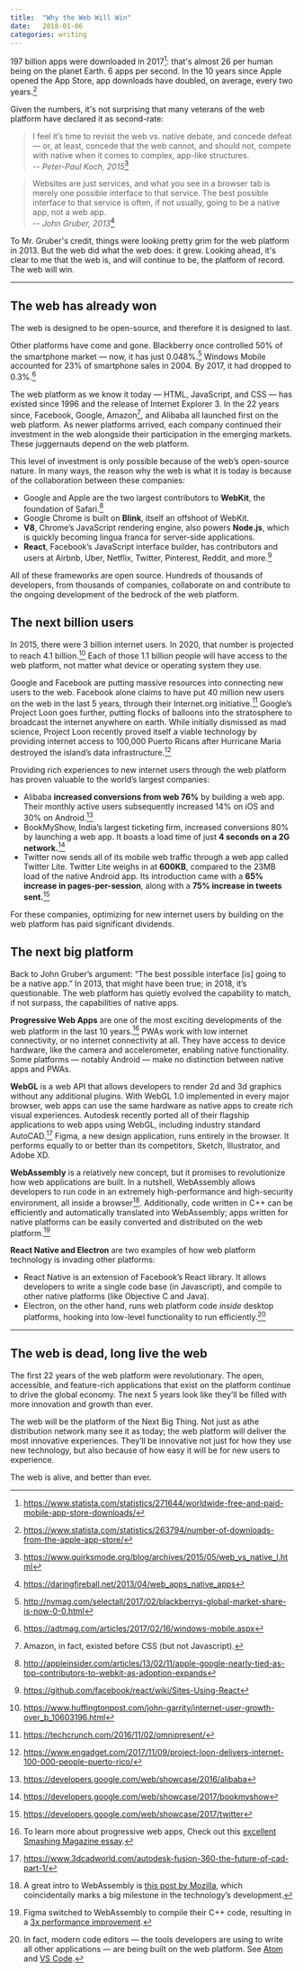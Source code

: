 ```yaml
---
title:  "Why the Web Will Win"
date:   2018-01-06
categories: writing
---
```


197 billion apps were downloaded in 2017[^1]: that's almost 26 per human being on the planet Earth. 6 apps per second. In the 10 years since Apple opened the App Store, app downloads have doubled, on average, every two years.[^2]

Given the numbers, it's not surprising that many veterans of the web platform have declared it as second-rate:

> I feel it’s time to revisit the web vs. native debate, and concede defeat — or, at least, concede that the web cannot, and should not, compete with native when it comes to complex, app-like structures.  
> -- _Peter-Paul Koch, 2015_[^3]

> Websites are just services, and what you see in a browser tab is merely one possible interface to that service. The best possible interface to that service is often, if not usually, going to be a native app, not a web app.  
> -- _John Gruber, 2013_[^4]

To Mr. Gruber's credit, things were looking pretty grim for the web platform in 2013. But the web did what the web does: it grew. Looking ahead, it's clear to me that the web is, and will continue to be, the platform of record. The web will win.

---

## The web has already won

The web is designed to be open-source, and therefore it is designed to last.

Other platforms have come and gone. Blackberry once controlled 50% of the smartphone market — now, it has just 0.048%.[^5] Windows Mobile accounted for 23% of smartphone sales in 2004. By 2017, it had dropped to 0.3%.[^6]

The web platform as we know it today — HTML, JavaScript, and CSS — has existed since 1996 and the release of Internet Explorer 3. In the 22 years since, Facebook, Google, Amazon[^7], and Alibaba all launched first on the web platform. As newer platforms arrived, each company continued their investment in the web alongside their participation in the emerging markets. These juggernauts depend on the web platform. 

This level of investment is only possible because of the web’s open-source nature. In many ways, the reason why the web is what it is today is because of the collaboration between these companies:

- Google and Apple are the two largest contributors to **WebKit**, the foundation of Safari.[^8]
- Google Chrome is built on **Blink**, itself an offshoot of WebKit. 
- **V8**, Chrome’s JavaScript rendering engine, also powers **Node.js**, which is quickly becoming lingua franca for server-side applications.
- **React**, Facebook’s JavaScript interface builder, has contributors and users at Airbnb, Uber, Netflix, Twitter, Pinterest, Reddit, and more.[^9]

All of these frameworks are open source. Hundreds of thousands of developers, from thousands of companies, collaborate on and contribute to the ongoing development of the bedrock of the web platform.

## The next billion users

In 2015, there were 3 billion internet users. In 2020, that number is projected to reach 4.1 billion.[^10] Each of those 1.1 billion people will have access to the web platform, not matter what device or operating system they use.

Google and Facebook are putting massive resources into connecting new users to the web. Facebook alone claims to have put 40 million new users on the web in the last 5 years, through their Internet.org initiative.[^11] Google’s Project Loon goes further, putting flocks of balloons into the stratosphere to broadcast the internet anywhere on earth. While initially dismissed as mad science, Project Loon recently proved itself a viable technology by providing internet access to 100,000 Puerto Ricans after Hurricane Maria destroyed the island’s data infrastructure.[^12]

Providing rich experiences to new internet users through the web platform has proven valuable to the world’s largest companies:

-  Alibaba **increased conversions from web 76%** by building a web app. Their monthly active users subsequently increased 14% on iOS and 30% on Android.[^13]
-  BookMyShow, India’s largest ticketing firm, increased conversions 80% by launching a web app. It boasts a load time of just **4 seconds on a 2G network.**[^14]
-  Twitter now sends all of its mobile web traffic through a web app called Twitter Lite. Twitter Lite weighs in at **600KB**, compared to the 23MB load of the native Android app. Its introduction came with a **65% increase in pages-per-session**, along with a **75% increase in tweets sent.**[^15]

For these companies, optimizing for new internet users by building on the web platform has paid significant dividends.

## The next big platform

Back to John Gruber’s argument: “The best possible interface [is] going to be a native app.” In 2013, that might have been true; in 2018, it’s questionable. The web platform has quietly evolved the capability to match, if not surpass, the capabilities of native apps.

**Progressive Web Apps** are one of the most exciting developments of the web platform in the last 10 years.[^16] PWAs work with low internet connectivity, or no internet connectivity at all. They have access to device hardware, like the camera and accelerometer, enabling native functionality. Some platforms — notably Android — make no distinction between native apps and PWAs.

**WebGL** is a web API that allows developers to render 2d and 3d graphics without any additional plugins. With WebGL 1.0 implemented in every major browser, web apps can use the same hardware as native apps to create rich visual experiences. Autodesk recently ported all of their flagship applications to web apps using WebGL, including industry standard AutoCAD.[^17] Figma, a new design application, runs entirely in the browser. It performs equally to or better than its competitors, Sketch, Illustrator, and Adobe XD.

**WebAssembly** is a relatively new concept, but it promises to revolutionize how web applications are built. In a nutshell, WebAssembly allows developers to run code in an extremely high-performance and high-security environment, all inside a browser[^18]. Additionally, code written in C++ can be efficiently and automatically translated into WebAssembly; apps written for native platforms can be easily converted and distributed on the web platform.[^19]

**React Native and Electron** are two examples of  how web platform technology is invading other platforms:

- React Native is an extension of Facebook’s React library. It allows developers to write a single code base (in Javascript), and compile to other native platforms (like Objective C and Java).
- Electron, on the other hand, runs web platform code _inside_ desktop platforms, hooking into low-level functionality to run efficiently.[^20]

---

## The web is dead, long live the web

The first 22 years of the web platform were revolutionary. The open, accessible, and feature-rich applications that exist on the platform continue to drive the global economy. The next 5 years look like they’ll be filled with more innovation and growth than ever.

The web will be the platform of the Next Big Thing. Not just as athe distribution network many see it as today; the web platform will deliver the most innovative experiences. They’ll be innovative not just for how they use new technology, but also because of how easy it will be for new users to experience.

The web is alive, and better than ever.

[^1]: <https://www.statista.com/statistics/271644/worldwide-free-and-paid-mobile-app-store-downloads/>

[^2]: <https://www.statista.com/statistics/263794/number-of-downloads-from-the-apple-app-store/>

[^3]: <https://www.quirksmode.org/blog/archives/2015/05/web_vs_native_l.html>

[^4]: <https://daringfireball.net/2013/04/web_apps_native_apps>

[^5]: <http://nymag.com/selectall/2017/02/blackberrys-global-market-share-is-now-0-0.html>

[^6]: <https://adtmag.com/articles/2017/02/16/windows-mobile.aspx>

[^7]: Amazon, in fact, existed before CSS (but not Javascript).

[^8]: <http://appleinsider.com/articles/13/02/11/apple-google-nearly-tied-as-top-contributors-to-webkit-as-adoption-expands>

[^9]: <https://github.com/facebook/react/wiki/Sites-Using-React>

[^10]: <https://www.huffingtonpost.com/john-garrity/internet-user-growth-over_b_10603196.html>

[^11]: <https://techcrunch.com/2016/11/02/omnipresent/>

[^12]: <https://www.engadget.com/2017/11/09/project-loon-delivers-internet-100-000-people-puerto-rico/>

[^13]: <https://developers.google.com/web/showcase/2016/alibaba>

[^14]: <https://developers.google.com/web/showcase/2017/bookmyshow>

[^15]: <https://developers.google.com/web/showcase/2017/twitter>

[^16]: To learn more about progressive web apps, Check out this [excellent Smashing Magazine essay](https://www.smashingmagazine.com/2016/08/a-beginners-guide-to-progressive-web-apps/).

[^17]: <https://www.3dcadworld.com/autodesk-fusion-360-the-future-of-cad-part-1/>

[^18]: A great intro to WebAssembly is [this post by Mozilla](https://blog.mozilla.org/blog/2017/11/13/webassembly-in-browsers/), which coincidentally marks a big milestone in the technology’s development.

[^19]: Figma switched to WebAssembly to compile their C++ code, resulting in a [3x performance improvement](https://blog.figma.com/webassembly-cut-figmas-load-time-by-3x-76f3f2395164).

[^20]: In fact, modern code editors — the tools developers are using to write all other applications — are being built on the web platform. See [Atom](https://atom.io/) and [VS Code](https://code.visualstudio.com/).